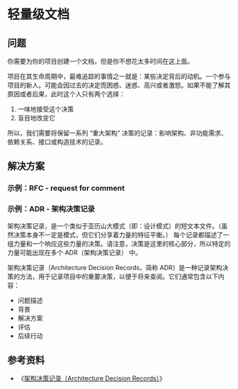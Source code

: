 # 轻量级文档

## 问题

你需要为你的项目创建一个文档，但是你不想花太多时间在这上面。

项目在其生命周期中，最难追踪的事情之一就是：某些决定背后的动机。一个参与项目的新人。可能会因过去的决定而困惑、迷惑、高兴或者激怒。如果不能了解其原因或者后果，此时这个人只有两个选择：

1. 一味地接受这个决策
2. 盲目地改变它

所以，我们需要将保留一系列 “重大架构” 决策的记录：影响架构、非功能需求、依赖关系、接口或构造技术的记录。

## 解决方案

### 示例：RFC - request for comment



### 示例：ADR - 架构决策记录

架构决策记录，是一个类似于亚历山大模式（即：设计模式）的短文本文件。（虽然决策本身不一定是模式，但它们分享着力量的特征平衡。）
每个记录都描述了一组力量和一个响应这些力量的决策。请注意，决策是这里的核心部分，所以特定的力量可能出现在多个 ADR（架构决策记录） 中。

架构决策记录（Architecture Decision Records，简称 ADR）是一种记录架构决策的方法，用于记录项目中的重要决策，以便于将来查阅。它们通常包含以下内容：

- 问题描述
- 背景
- 解决方案
- 评估
- 后续行动

## 参考资料

- 《[架构决策记录（Architecture Decision Records）](https://www.phodal.com/blog/documenting-architecture-decisions/)》
